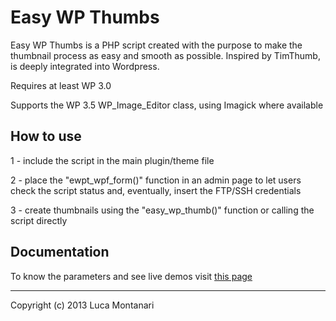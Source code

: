 Easy WP Thumbs
==============

Easy WP Thumbs is a PHP script created with the purpose to make the thumbnail process as easy and smooth as possible.
Inspired by TimThumb, is deeply integrated into Wordpress. 

Requires at least WP 3.0

Supports the WP 3.5 WP_Image_Editor class, using Imagick where available


## How to use

1 - include the script in the main plugin/theme file

2 - place the "ewpt_wpf_form()" function in an admin page to let users check the script status and, eventually, insert the FTP/SSH credentials

3 - create  thumbnails using the "easy_wp_thumb()" function or calling the script directly 


## Documentation

To know the parameters and see live demos visit [this page](http://www.projects.lcweb.it/easy-wp-thumbs) 




* * *

Copyright (c) 2013 Luca Montanari 
